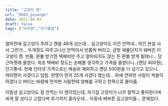 ```yaml
---
title: "고양이 캔"
url: "0603_goyange"
date: 2021-06-03
draft: false
tags: ["아리캔","인기좋음"]
---
```

얼마전에 길고양이 주려고 캔을 48개 샀는데... 길고양이도 이건 안먹네.. 약간 싼걸 사서 그런가... 두개정도 따주고나선 안먹어서 반쯤씩 버리고, 금방 애물단지가 돼버린 이 고양이 캔. 반품, 환불 받기엔 택배비만 주고 얼마되지도 않는 돈 환불 받게 될테니... 당근마켓에 올렸다. 최초 택배비 정도는 손해볼 생각하고 가격을 올렸더니..(캔당 400원), 인기좋네. 현재 인터넷 가격으로는 배송비 제외하고 캔당 500원을 다 넘기고 있으니.. 여러명이 사겠다고 덤빔. 한명이 먼저 25개 사겠다 했는데... 뒤에 연락한 사람이 싹쓸이 하겠다고 버티는 바람에 먼저번 사람한테 양해를 구하고 한쪽으로 몰아줌.

이동넨 길고양이도 잘 안먹는 이 캔이었는데, 자기집 고양이가 너무 잘먹고 좋아한다며 싸게 잘 샀다고 고맙다며 후기까지 올라오네... 이동네 배부른 길고양이들... 문제있다.

